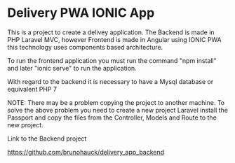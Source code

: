# Delivery PWA IONIC App

This is a project to create a delivey application. 
The Backend is made in PHP Laravel MVC, however Frontend is made in Angular using IONIC PWA this technology uses components based architecture.

To run the frontend application you must run the command "npm install" and later "ionic serve" to run the application.

With regard to the backend it is necessary to have a Mysql database or equivalent PHP 7

NOTE: There may be a problem copying the project to another machine. To solve the above problem you need to create a new project Laravel install the Passport and copy the files from the Controller, Models and Route to the new project.

Link to the Backend project

https://github.com/brunohauck/delivery_app_backend
